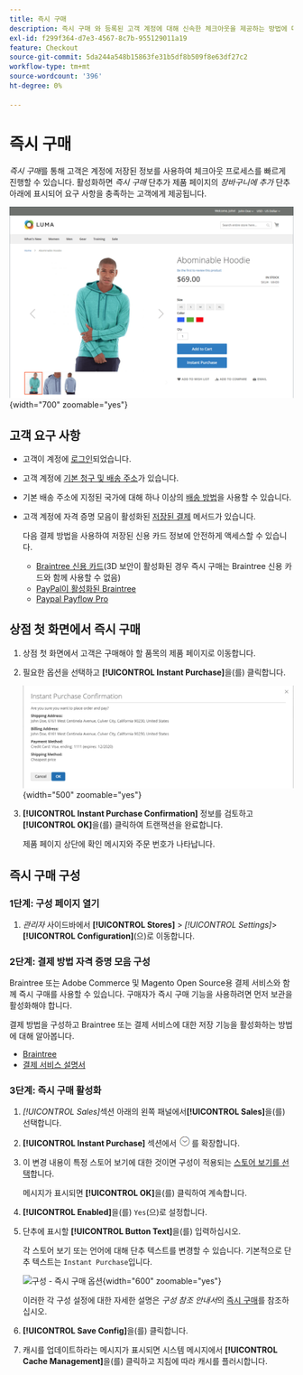 ```yaml
---
title: 즉시 구매
description: 즉시 구매 와 등록된 고객 계정에 대해 신속한 체크아웃을 제공하는 방법에 대해 알아봅니다.
exl-id: f299f364-d7e3-4567-8c7b-955129011a19
feature: Checkout
source-git-commit: 5da244a548b15863fe31b5df8b509f8e63df27c2
workflow-type: tm+mt
source-wordcount: '396'
ht-degree: 0%

---
```


# 즉시 구매

_즉시 구매_&#x200B;를 통해 고객은 계정에 저장된 정보를 사용하여 체크아웃 프로세스를 빠르게 진행할 수 있습니다. 활성화하면 _즉시 구매_ 단추가 제품 페이지의 _장바구니에 추가_ 단추 아래에 표시되어 요구 사항을 충족하는 고객에게 제공됩니다.

![즉시 구매 옵션이 표시된 제품 페이지](./assets/storefront-checkout-instant-purchase.png){width="700" zoomable="yes"}

## 고객 요구 사항

- 고객이 계정에 [로그인](../customers/customer-sign-in.md)되었습니다.

- 고객 계정에 [기본 청구 및 배송 주소](../customers/account-dashboard-address-book.md)가 있습니다.

- 기본 배송 주소에 지정된 국가에 대해 하나 이상의 [배송 방법](delivery.md)을 사용할 수 있습니다.

- 고객 계정에 자격 증명 모음이 활성화된 [저장된 결제](../stores-purchase/stored-payment-methods.md) 메서드가 있습니다.

  다음 결제 방법을 사용하여 저장된 신용 카드 정보에 안전하게 액세스할 수 있습니다.

   - [Braintree 신용 카드](braintree.md)(3D 보안이 활성화된 경우 즉시 구매는 Braintree 신용 카드와 함께 사용할 수 없음)
   - [PayPal이 활성화된 Braintree](braintree.md)
   - [Paypal Payflow Pro](paypal-payflow-pro.md)

## 상점 첫 화면에서 즉시 구매

1. 상점 첫 화면에서 고객은 구매해야 할 품목의 제품 페이지로 이동합니다.

1. 필요한 옵션을 선택하고 **[!UICONTROL Instant Purchase]**&#x200B;을(를) 클릭합니다.

   ![즉시 구매를 확인하는 확인 대화 상자](./assets/storefront-checkout-instant-purchase-confirmation.png){width="500" zoomable="yes"}

1. **[!UICONTROL Instant Purchase Confirmation]** 정보를 검토하고 **[!UICONTROL OK]**&#x200B;을(를) 클릭하여 트랜잭션을 완료합니다.

   제품 페이지 상단에 확인 메시지와 주문 번호가 나타납니다.

## 즉시 구매 구성

### 1단계: 구성 페이지 열기

1. _관리자_ 사이드바에서 **[!UICONTROL Stores]** > _[!UICONTROL Settings]_>**[!UICONTROL Configuration]**(으)로 이동합니다.

### 2단계: 결제 방법 자격 증명 모음 구성

Braintree 또는 Adobe Commerce 및 Magento Open Source용 결제 서비스와 함께 즉시 구매를 사용할 수 있습니다. 구매자가 즉시 구매 기능을 사용하려면 먼저 보관을 활성화해야 합니다.

결제 방법을 구성하고 Braintree 또는 결제 서비스에 대한 저장 기능을 활성화하는 방법에 대해 알아봅니다.

- [Braintree](braintree.md)
- [결제 서비스 설명서](https://experienceleague.adobe.com/docs/commerce/payment-services/guide-overview.html)

### 3단계: 즉시 구매 활성화

1. _[!UICONTROL Sales]_&#x200B;섹션 아래의 왼쪽 패널에서&#x200B;**[!UICONTROL Sales]**&#x200B;을(를) 선택합니다.

1. **[!UICONTROL Instant Purchase]** 섹션에서 ![확장 선택기](../assets/icon-display-expand.png)를 확장합니다.

1. 이 변경 내용이 특정 스토어 보기에 대한 것이면 구성이 적용되는 [스토어 보기를 선택](../configuration-reference/scope-change.md#set-the-scope)합니다.

   메시지가 표시되면 **[!UICONTROL OK]**&#x200B;을(를) 클릭하여 계속합니다.

1. **[!UICONTROL Enabled]**&#x200B;을(를) `Yes`(으)로 설정합니다.

1. 단추에 표시할 **[!UICONTROL Button Text]**&#x200B;을(를) 입력하십시오.

   각 스토어 보기 또는 언어에 대해 단추 텍스트를 변경할 수 있습니다. 기본적으로 단추 텍스트는 `Instant Purchase`입니다.

   ![구성 - 즉시 구매 옵션](../configuration-reference/sales/assets/sales-instant-purchase.png){width="600" zoomable="yes"}

   이러한 각 구성 설정에 대한 자세한 설명은 _구성 참조 안내서_&#x200B;의 [즉시 구매](../configuration-reference/sales/sales.md#instant-purchase)를 참조하십시오.

1. **[!UICONTROL Save Config]**&#x200B;을(를) 클릭합니다.

1. 캐시를 업데이트하라는 메시지가 표시되면 시스템 메시지에서 **[!UICONTROL Cache Management]**&#x200B;을(를) 클릭하고 지침에 따라 캐시를 플러시합니다.
